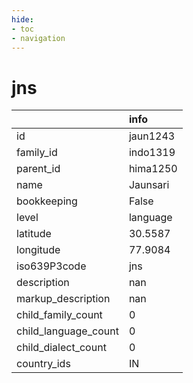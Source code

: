 ```yaml
---
hide:
- toc
- navigation
---
```

# jns
|                      | info     |
|:---------------------|:---------|
| id                   | jaun1243 |
| family_id            | indo1319 |
| parent_id            | hima1250 |
| name                 | Jaunsari |
| bookkeeping          | False    |
| level                | language |
| latitude             | 30.5587  |
| longitude            | 77.9084  |
| iso639P3code         | jns      |
| description          | nan      |
| markup_description   | nan      |
| child_family_count   | 0        |
| child_language_count | 0        |
| child_dialect_count  | 0        |
| country_ids          | IN       |